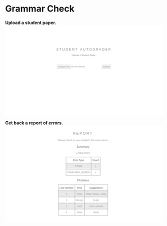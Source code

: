# Grammar Check

**Upload a student paper.**
![](0.png) 

**Get back a report of errors.**
![](1.png) 
